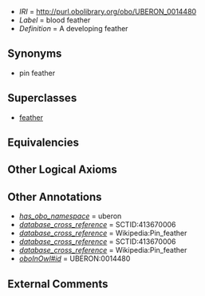  * *IRI* = http://purl.obolibrary.org/obo/UBERON_0014480
 * *Label* = blood feather
 * *Definition* = A developing feather

## Synonyms

 * pin feather

## Superclasses

 * [feather](../../UBERON/22/UBERON_0000022.md)

## Equivalencies


## Other Logical Axioms


## Other Annotations

 * *[has_obo_namespace](../../ce/oboInOwl#hasOBONamespace.md)* = uberon
 * *[database_cross_reference](../../ef/oboInOwl#hasDbXref.md)* = SCTID:413670006
 * *[database_cross_reference](../../ef/oboInOwl#hasDbXref.md)* = Wikipedia:Pin_feather
 * *[database_cross_reference](../../ef/oboInOwl#hasDbXref.md)* = SCTID:413670006
 * *[database_cross_reference](../../ef/oboInOwl#hasDbXref.md)* = Wikipedia:Pin_feather
 * *[oboInOwl#id](../../id/oboInOwl#id.md)* = UBERON:0014480

## External Comments

